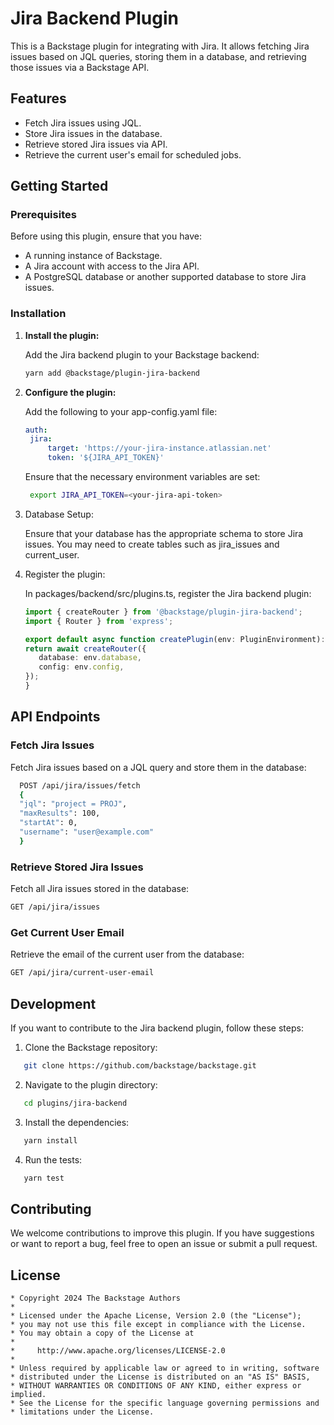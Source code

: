 # Jira Backend Plugin

This is a Backstage plugin for integrating with Jira. It allows fetching Jira issues based on JQL queries, storing them in a database, and retrieving those issues via a Backstage API.

## Features

- Fetch Jira issues using JQL.
- Store Jira issues in the database.
- Retrieve stored Jira issues via API.
- Retrieve the current user's email for scheduled jobs.

## Getting Started

### Prerequisites

Before using this plugin, ensure that you have:

- A running instance of Backstage.
- A Jira account with access to the Jira API.
- A PostgreSQL database or another supported database to store Jira issues.

### Installation

1. **Install the plugin:**

   Add the Jira backend plugin to your Backstage backend:

   ```bash
   yarn add @backstage/plugin-jira-backend
   ```
2. **Configure the plugin:**

   Add the following to your app-config.yaml file:
   ```yaml
   auth:
    jira:
        target: 'https://your-jira-instance.atlassian.net'
        token: '${JIRA_API_TOKEN}'
    ```
   Ensure that the necessary environment variables are set:
   ```bash
    export JIRA_API_TOKEN=<your-jira-api-token>
   ```
3. Database Setup:

   Ensure that your database has the appropriate schema to store Jira issues. You may need to create tables such as jira_issues and current_user.   
      
4. Register the plugin:

   In packages/backend/src/plugins.ts, register the Jira backend plugin:
   ```typescript
   import { createRouter } from '@backstage/plugin-jira-backend';
   import { Router } from 'express';

   export default async function createPlugin(env: PluginEnvironment): Promise<Router> {
   return await createRouter({
      database: env.database,
      config: env.config,
   });
   }
   ```

## API Endpoints
   ### Fetch Jira Issues
   Fetch Jira issues based on a JQL query and store them in the database:
      
 ```bash
   POST /api/jira/issues/fetch
   {
   "jql": "project = PROJ",
   "maxResults": 100,
   "startAt": 0,
   "username": "user@example.com"
   }
   ```
   ### Retrieve Stored Jira Issues
   Fetch all Jira issues stored in the database:
         
   ```bash
   GET /api/jira/issues
   ```
   ### Get Current User Email
   Retrieve the email of the current user from the database:
   
   ```bash
   GET /api/jira/current-user-email
   ```

## Development
   If you want to contribute to the Jira backend plugin, follow these steps:

   1. Clone the Backstage repository:
```bash
   git clone https://github.com/backstage/backstage.git
```

   2. Navigate to the plugin directory:
```bash
   cd plugins/jira-backend
```

   3. Install the dependencies:
```bash
   yarn install
```

   4. Run the tests:
```bash
   yarn test
```
## Contributing
   We welcome contributions to improve this plugin. If you have suggestions or want to report a bug, feel free to open an issue or submit a pull request.

## License

   ```text
   * Copyright 2024 The Backstage Authors
   *
   * Licensed under the Apache License, Version 2.0 (the "License");
   * you may not use this file except in compliance with the License.
   * You may obtain a copy of the License at
   *
   *     http://www.apache.org/licenses/LICENSE-2.0
   *
   * Unless required by applicable law or agreed to in writing, software
   * distributed under the License is distributed on an "AS IS" BASIS,
   * WITHOUT WARRANTIES OR CONDITIONS OF ANY KIND, either express or implied.
   * See the License for the specific language governing permissions and
   * limitations under the License.

